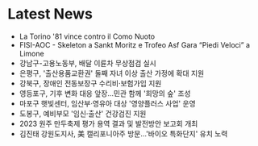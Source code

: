 # Latest News
-  La Torino '81 vince contro il Como Nuoto
-  FISI-AOC - Skeleton a Sankt Moritz e Trofeo Asf Gara “Piedi Veloci” a Limone
-  강남구-고용노동부, 배달 이륜차 무상점검 실시
-  은평구, '출산용품교환권' 둘째 자녀 이상 출산 가정에 확대 지원
-  강북구, 장애인 전동보장구 수리비‧보험가입 지원
-  영등포구, 기후 변화 대응 앞장…민관 함께 '희망의 숲' 조성
-  마포구 햇빛센터, 임산부‧영유아 대상 '영양플러스 사업' 운영
-  도봉구, 예비부모 '임신‧출산' 건강검진 지원
-  2023 원주 만두축제 평가 용역 결과 및 발전방안 보고회 개최
-  김진태 강원도지사, 美 캘리포니아주 방문…'바이오 특화단지' 유치 노력
